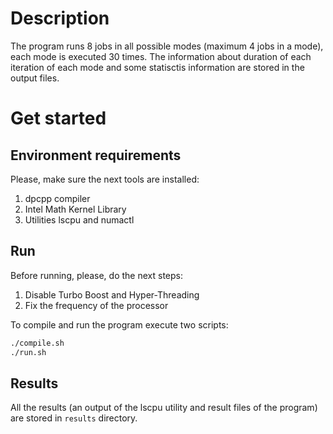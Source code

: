 # Description

The program runs 8 jobs in all possible modes (maximum 4 jobs in a mode), each mode is executed 30 times. The information about duration of each iteration of each mode and some statisctis information are stored in the output files.

# Get started

## Environment requirements

Please, make sure the next tools are installed:
1. dpcpp compiler
2. Intel Math Kernel Library
3. Utilities lscpu and numactl

## Run

Before running, please, do the next steps:
1. Disable Turbo Boost and Hyper-Threading
2. Fix the frequency of the processor

To compile and run the program execute two scripts:
```bash
./compile.sh
./run.sh
```

## Results

All the results (an output of the lscpu utility and result files of the program) are stored in `results` directory.
